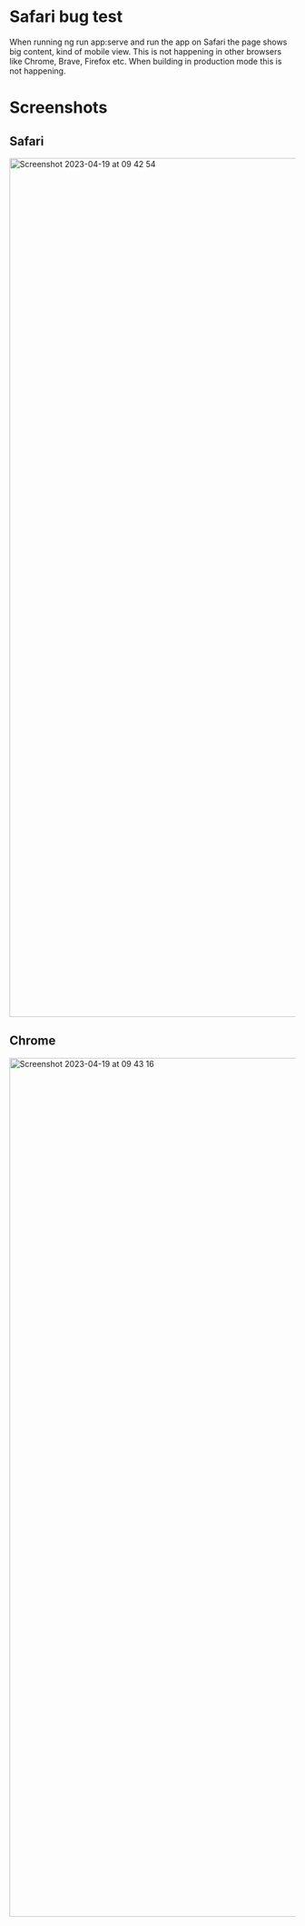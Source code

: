 # Safari bug test
When running ng run app:serve and run the app on Safari the page shows big content, kind of mobile view. This is not happening in other browsers like Chrome, Brave, Firefox etc. When building in production mode this is not happening.

# Screenshots

## Safari

<img width="1512" alt="Screenshot 2023-04-19 at 09 42 54" src="https://user-images.githubusercontent.com/1042620/233005633-879c6ebf-8cc5-4354-a740-02c198d3b229.png">

## Chrome

<img width="1512" alt="Screenshot 2023-04-19 at 09 43 16" src="https://user-images.githubusercontent.com/1042620/233005726-04d6ae24-32cd-43d4-b915-d577563a2f2f.png">
